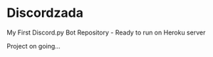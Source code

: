 # Discordzada
My First Discord.py Bot Repository - Ready to run on Heroku server

Project on going...


